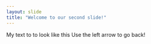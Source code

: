 ```yaml
---
layout: slide
title: "Welcome to our second slide!"
---
```

My text to to look like this
Use the left arrow to go back!
